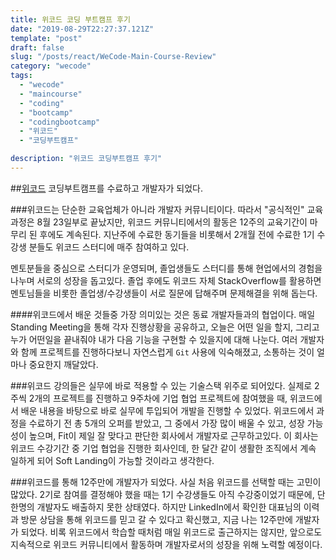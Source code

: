 ```yaml
---
title: 위코드 코딩 부트캠프 후기
date: "2019-08-29T22:27:37.121Z"
template: "post"
draft: false
slug: "/posts/react/WeCode-Main-Course-Review"
category: "wecode"
tags:
  - "wecode"
  - "maincourse"
  - "coding"
  - "bootcamp"
  - "codingbootcamp"
  - "위코드"
  - "코딩부트캠프"

description: "위코드 코딩부트캠프 후기"
---
```


##[위코드](https://www.wecode.co.kr) 코딩부트캠프를 수료하고 개발자가 되었다.

###위코드는 단순한 교육업체가 아니라 개발자 커뮤니티이다.
따라서 "공식적인" 교육과정은 8월 23일부로 끝났지만, 위코드 커뮤니티에서의 활동은 12주의 교육기간이 마무리 된 후에도 계속된다. 지난주에 수료한 동기들을 비롯해서 2개월 전에 수료한 1기 수강생 분들도 위코드 스터디에 매주 참여하고 있다.

멘토분들을 중심으로 스터디가 운영되며, 졸업생들도 스터디를 통해 현업에서의 경험을 나누며 서로의 성장을 돕고있다. 졸업 후에도 위코드 자체 StackOverflow를 활용하면 멘토님들을 비롯한 졸업생/수강생들이 서로 질문에 답해주며 문제해결을 위해 돕는다.

####위코드에서 배운 것들중 가장 의미있는 것은 동료 개발자들과의 협업이다.
매일 Standing Meeting을 통해 각자 진행상황을 공유하고, 오늘은 어떤 일을 할지, 그리고 누가 어떤일을 끝내줘야 내가 다음 기능을 구현할 수 있을지에 대해 나눈다. 여러 개발자와 함께 프로젝트를 진행하다보니 자연스럽게 `Git` 사용에 익숙해졌고, 소통하는 것이 얼마나 중요한지 깨달았다.

###위코드 강의들은 실무에 바로 적용할 수 있는 기술스택 위주로 되어있다.
실제로 2주씩 2개의 프로젝트를 진행하고 9주차에 기업 협업 프로젝트에 참여했을 때, 위코드에서 배운 내용을 바탕으로 바로 실무에 투입되어 개발을 진행할 수 있었다. 위코드에서 과정을 수료하기 전 총 5개의 오퍼를 받았고, 그 중에서 가장 많이 배울 수 있고, 성장 가능성이 높으며, Fit이 제일 잘 맞다고 판단한 회사에서 개발자로 근무하고있다. 이 회사는 위코드 수강기간 중 기업 협업을 진행한 회사인데, 한 달간 같이 생활한 조직에서 계속 일하게 되어 Soft Landing이 가능할 것이라고 생각한다.

###위코드를 통해 12주만에 개발자가 되었다.
사실 처음 위코드를 선택할 때는 고민이 많았다. 2기로 참여를 결정해야 했을 때는 1기 수강생들도 아직 수강중이었기 때문에, 단 한명의 개발자도 배출하지 못한 상태였다. 하지만 LinkedIn에서 확인한 대표님의 이력과 방문 상담을 통해 위코드를 믿고 갈 수 있다고 확신했고, 지금 나는 12주만에 개발자가 되었다. 비록 위코드에서 학습할 때처럼 매일 위코드로 출근하지는 않지만, 앞으로도 지속적으로 위코드 커뮤니티에서 활동하며 개발자로서의 성장을 위해 노력할 예정이다.
